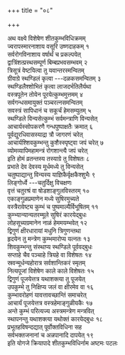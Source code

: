 +++
title = "०८"

+++
   
अथ वक्ष्ये विशेषेण शीतकुम्भविधिक्रमम्  
ज्वरापस्मारनाशाय वसूरि उष्णदाहकम् १  
सर्वरोगविनाशाय वर्षार्थं च प्रकल्पयेत्  
द्वात्रिंशत्प्रस्थसम्पूर्ण बिम्बप्रभवसम्भवम् २  
त्रिसूत्रं वेष्टयित्वा तु यवान्तरस्मन्वितम्  
ग्रीवाग्रे स्थण्डिलं कृत्वा ---दळकसमन्वितम् ३  
स्थण्डिलैश्शोभितं कृत्वा लाजदर्भतिलैर्यथा  
वस्त्रपूतेन तोयेन पूरयेत्कुम्भमुत्तमम् ४  
सर्वगन्धसमायुक्तं पञ्चरत्नसमन्वितम्  
सवस्त्रं सापिधानं च सकूर्चं हेमसम्युतम् ५  
स्थण्डिले विन्यसेत्कुम्भं सर्वमन्त्राणि विन्यसेत्  
आचार्यस्सोपकरणै गन्धपुष्पाक्षतैः क्रमात् ६  
पूर्वद्युरधिवासस्याद्रा त्रौ जागरणं चरेत्  
आचार्यश्शिवकुम्भन्तु कुशैस्स्पृष्ट्वा जपं चरेत् ७  
व्योमव्यापिमहामन्त्रं रोगशान्त्यै जपं चरेत्  
इति होमं व्रतन्तस्य तस्याग्रे तु विशेषतः ८  
प्रभाते देव देवस्य मूर्धमध्ये तु विन्यसेत्  
चतुष्पाद्यान्तु विन्यस्य याज्ञिकैर्वृक्षकैश्शुभैः ९  
लिङ्गोर्ध्वे ---चतुर्दिक्षु विचक्षणः  
वृत्तं चतुरश्रं वा षोडशाङ्गुलविस्तरम् १०  
एकाङ्गुळप्रमाणेन मध्ये सुषिरमुच्यते  
वस्त्रैरावेष्ट्य कुम्भं च पुष्पमाल्यैर्विभूषितम् ११  
कुम्भ्यान्यान्यतरम्मूले सुषिरं कारयेद्बुधः  
लोहसूच्यग्रमानेन नाळं हेममयम्भवेत् १२  
द्विगुणं क्षीरधारायां मधुनि त्रिगुणन्तथा  
हृदयेन तु मन्त्रेण कुम्भमारोप्य यत्नतः १३  
शिवकुम्भन्तु संस्थाप्य स्थण्डिले पूर्ववद्बुधः  
सप्ताहे चैव पञ्चाहे त्रियहे वा विशेषतः १४  
स्रवन्मूर्धन्यहोरात्र सर्वशान्तिकरं स्मृतम्  
नित्यपूजां विशेषेण काले काले विशेषतः १५  
द्विगुणं पूजयेत्तत्र यथाशक्त्या तु पूजयेत्  
उपकुम्भे तु निक्षिप्य जलं वा क्षीरमेव वा १६  
कुम्भावरोहणं यावत्तावच्छान्तिं समाचरेत्  
आचार्यं पूजयेत्तत्र वस्त्रहेमाङ्गुळीयकैः १७  
अन्ते कुम्भं परित्यज्य अस्त्रमन्त्रेण मन्त्रवित्  
स्थापनन्तु यथाशक्त्या यथोक्तं कारयेद्बुधः १८  
प्रभूतहविषन्दद्यात् पूर्वोक्तविधिना सह  
सर्वभक्तजनानां च अन्नपानादि दापयेत् १९  
इति योगजे क्रियापादे शीतकुम्भविधिर्नाम अष्टमः पटलः
